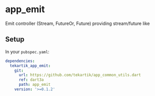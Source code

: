 # app_emit

Emit controller (Stream, FutureOr, Future) providing stream/future like

## Setup

In your `pubspec.yaml`:

```yaml
dependencies:
  tekartik_app_emit:
    git:
      url: https://github.com/tekartik/app_common_utils.dart
      ref: dart3a
      path: app_emit
    version: '>=0.1.2'
```
